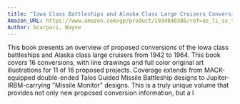 ```yaml
---
title: "Iowa Class Battleships and Alaska Class Large Cruisers Conversion Projects 1942-1964: An Illustrated Technical Reference"
Amazon_URL: https://www.amazon.com/gp/product/1934840386/ref=as_li_ss_tl?ie=UTF8&linkCode=ll1&tag=internetbo00a-20
Author: Scarpaci, Wayne
---
```

This book presents an overview of proposed conversions of the Iowa class battleships and Alaska class large cruisers from 1942 to 1964. This book covers 16 conversions, with line drawings and full color original art illustrations for 11 of 16 proposed projects. Coverage extends from MACK-equipped double-ended Talos Guided Missile Battleship designs to Jupiter-IRBM-carrying "Missile Monitor" designs. This is a truly unique volume that provides not only new proposed conversion information, but a l